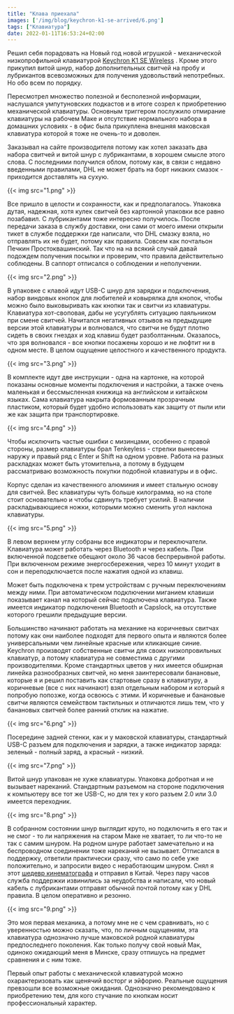 ```yaml
---
title: "Клава приехала"
images: ['/img/blog/keychron-k1-se-arrived/6.png']
tags: ["Клавиатура"]
date: 2022-01-11T16:53:24+02:00
---
```


Решил себя порадовать на Новый год новой игрушкой - механической низкопрофильной
клавиатурой [Keychron K1 SE Wireless](https://www.keychron.com/products/keychron-k1-se-wireless-mechanical-keyboard)
. Кроме этого прикупил витой шнур, набор дополнительных свитчей на пробу и лубрикантов всевозможных для получения
удовольствий непотребных. Но обо всем по порядку.

<!--more-->

Пересмотрел множество полезной и бесполезной информации, наслушался умпутуновских подкастов и в итоге созрел к
приобретению механической клавиатуры. Основным триггером послужило отмирание клавиатуры на рабочем Маке и отсутствие
нормального набора в домашних условиях - в офис была прикуплена внешняя маковская клавиатура которой я тоже не очень-то
и доволен.

Заказывал на сайте производителя потому как хотел заказать два набора свитчей и витой шнур с лубрикантами, в хорошем
смысле этого слова. С последними получился облом, потому как, в связи с недавно введенными правилами, DHL не может брать
на борт никаких смазок - приходится доставлять на сухую.

{{< img src="1.png" >}}

Все пришло в целости и сохранности, как и предполагалось. Упаковка дутая, надежная, хотя кулек свитчей без картонной
упаковки все равно позабавил. С лубрикантами тоже интересно получилось. После передачи заказа в службу доставки, они
сами от моего имени открыли тикет в службе поддержки где написали, что DHL смазку взяла, но отправлять их не будет,
потому как правила. Совсем как почтальон Печкин Простоквашинский. Так что на на всякий случай давай подождем получения
посылки и проверим, что правила действительно соблюдены. В саппорт отписался о соблюдении и неполучении.

{{< img src="2.png" >}}

В упаковке с клавой идут USB-C шнур для зарядки и подключения, набор виндовых кнопок для любителей и ковырялка для
кнопок, чтобы можно было выковыривать как кнопки так и свитчи из клавиатуры. Клавиатура хот-своповая, дабы не усугублять
ситуацию паяльником при смене свитчей. Начитался негативных отзывов на предыдущие версии этой клавиатуры и волновался,
что свитчи не будут плотно сидеть в своих гнездах и ход клавиш будет разболтанным. Оказалось, что зря волновался - все
кнопки посажены хорошо и не люфтит ни в одном месте. В целом ощущение целостного и качественного продукта.

{{< img src="3.png" >}}

В комплекте идут две инструкции - одна на картонке, на которой показаны основные моменты подключения и настройки, а
также очень маленькая и бессмысленная книжица на английском и китайском языках. Сама клавиатура накрыта формованным
прозрачным пластиком, который будет удобно использовать как защиту от пыли или же как защита при транспортировке.

{{< img src="4.png" >}}

Чтобы исключить частые ошибки с мизинцами, особенно с правой стороны, размер клавиатуры брал Tenkeyless - стрелки
вынесены наружу и правый ряд с Enter и Shift на одном уровне. Работа на разных раскладках может быть утомительна, а
потому в будущем рассматриваю возможность покупки подобной клавиатуры и в офис.

Корпус сделан из качественного алюминия и имеет стальную основу для свитчей. Вес клавиатуры чуть больше килограмма, но
на столе стоит основательно и чтобы сдвинуть требует усилий. В наличии раскладывающиеся ножки, которыми можно сменить
угол наклона клавиатуры.

{{< img src="5.png" >}}

В левом верхнем углу собраны все индикаторы и переключатели. Клавиатура может работать через Bluetooth и через кабель.
При включенной подсветке обещают около 36 часов беспрерывной работы. При включенном режиме энергосбережения, через 10
минут уходит в сон и переподключается после нажатия одной из клавиш.

Может быть подключена к трем устройствам с ручным переключениям между ними. При автоматическом подключении миганием
клавиши показывает канал на который сейчас подключена клавиатура. Также имеется индикатор подключения Bluetooth и
Capslock, на отсутствие которого грешили предыдущие версии.

Большинство начинают работать на механике на коричневых свитчах потому как они наиболее подходят для первого опыта и
являются более универсальными чем линейные красные или кликающие синие. Keychron производят собственные свитчи для своих
низкопровильных клавиатур, а потому клавиатура не совместима с другими производителями. Кроме стандартных цветов у них
имеется обширная линейка разнообразных свитчей, но меня заинтересовали банановые, которые я и решил поставить как
стартовые сразу в клавиатуру, а коричневые (все с них начинают) взял отдельным набором и который я попробую попозже,
когда освоюсь с этими. И коричневые и банановые свитчи являются семейством тактильных и отличаются лишь тем, что у
банановых свитчей более ранний отклик на нажатие.

{{< img src="6.png" >}}

Посередине задней стенки, как и у маковской клавиатуры, стандартный USB-C разъем для подключения и зарядки, а также
индикатор заряда: зеленый - полный заряд, а красный - низкий.

{{< img src="7.png" >}}

Витой шнур упакован не хуже клавиатуры. Упаковка добротная и не вызывает нареканий. Стандартным разъемом на стороне
подключения к компьютеру все тот же USB-C, но для тех у кого разъем 2.0 или 3.0 имеется переходник.

{{< img src="8.png" >}}

В собранном состоянии шнур выглядит круто, но подключить я его так и не смог - то ли напряжения на старом Маке не
хватает, то ли что-то не так с самим шнуром. На родном шнуре работает замечательно и на беспроводном соединении тоже
нареканий не вызывает. Отписался в поддержку, ответили практически сразу, что само по себе уже положительно, и запросили
видео с неработающим шнуром. Снял я этот [шедевр кинематографа](https://youtu.be/0ZcHiTQLtZc)
и отправил в Китай. Через пару часов служба поддержки извинились за неудобства и написали, что новый кабель с
лубрикантами отправят обычной почтой потому как у DHL правила. В целом оперативно и резонно.

{{< img src="9.png" >}}

Это моя первая механика, а потому мне не с чем сравнивать, но с уверенностью можно сказать, что, по личным ощущениям,
эта клавиатура однозначно лучше маковской родной клавиатуры предпоследнего поколения. Как только получу свой новый Мак,
одиноко ожидающий меня в Минске, сразу отпишусь на предмет сравнения и с ним тоже.

Первый опыт работы с механической клавиатурой можно охарактеризовать как щенячий восторг и эйфорию. Реальные ощущения
превзошли все возможные ожидания. Однозначно рекомендовано к приобретению тем, для кого стучание по кнопкам носит
профессиональный характер.
